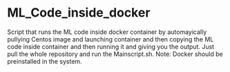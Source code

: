 # ML_Code_inside_docker
Script that runs the ML code inside docker container by automayically pullying Centos image and launching container and then copying the ML code inside container and then running it and giving you the output.
Just pull the whole repository and run the Mainscript.sh.
Note: Docker should be preinstalled in the system.
